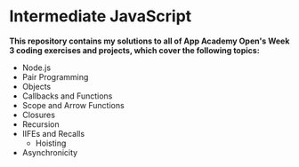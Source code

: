 # Intermediate JavaScript

**This repository contains my solutions to all of App Academy Open's Week 3 coding exercises and projects, which cover the following topics:**

- Node.js
- Pair Programming
- Objects
- Callbacks and Functions
- Scope and Arrow Functions
- Closures
- Recursion
- IIFEs and Recalls
  - Hoisting
- Asynchronicity
